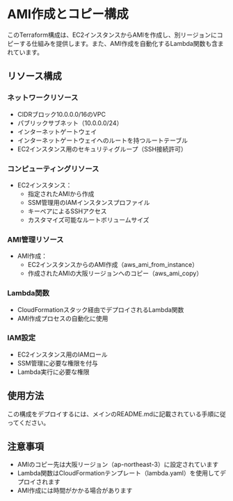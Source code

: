 # AMI作成とコピー構成

このTerraform構成は、EC2インスタンスからAMIを作成し、別リージョンにコピーする仕組みを提供します。また、AMI作成を自動化するLambda関数も含まれています。

## リソース構成

### ネットワークリソース
- CIDRブロック10.0.0.0/16のVPC
- パブリックサブネット（10.0.0.0/24）
- インターネットゲートウェイ
- インターネットゲートウェイへのルートを持つルートテーブル
- EC2インスタンス用のセキュリティグループ（SSH接続許可）

### コンピューティングリソース
- EC2インスタンス：
  - 指定されたAMIから作成
  - SSM管理用のIAMインスタンスプロファイル
  - キーペアによるSSHアクセス
  - カスタマイズ可能なルートボリュームサイズ

### AMI管理リソース
- AMI作成：
  - EC2インスタンスからのAMI作成（aws_ami_from_instance）
  - 作成されたAMIの大阪リージョンへのコピー（aws_ami_copy）
  
### Lambda関数
- CloudFormationスタック経由でデプロイされるLambda関数
- AMI作成プロセスの自動化に使用

### IAM設定
- EC2インスタンス用のIAMロール
- SSM管理に必要な権限を付与
- Lambda実行に必要な権限

## 使用方法

この構成をデプロイするには、メインのREADME.mdに記載されている手順に従ってください。

## 注意事項

- AMIのコピー先は大阪リージョン（ap-northeast-3）に設定されています
- Lambda関数はCloudFormationテンプレート（lambda.yaml）を使用してデプロイされます
- AMI作成には時間がかかる場合があります